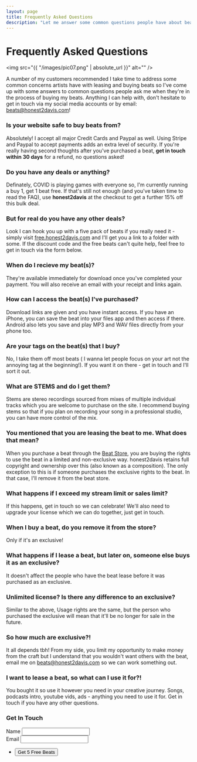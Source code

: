 ```yaml
---
layout: page
title: Frequently Asked Questions
description: "Let me answer some common questions people have about beat leasing"
---
```

# Frequently Asked Questions
<span class="image left"><img src="{{ "/images/pic07.png" | absolute_url }}" alt="" /></span>

A number of my customers recommended I take time to address some common concerns artists have with leasing and buying beats so I've come up with some answers to common questions people ask me when they're in the process of buying my beats. Anything I can help with, don't hesitate to get in touch via my social media accounts or by email: beats@honest2davis.com!

### Is your website safe to buy beats from?
Absolutely! I accept all major Credit Cards and Paypal as well. Using Stripe and Paypal to accept payments adds an extra level of security. If you're really having second thoughts after you've purchased a beat, **get in touch within 30 days** for a refund, no questions asked!

### Do you have any deals or anything?
Definately, COVID is playing games with everyone so, I'm currently running a buy 1, get 1 beat free. If that's still not enough (and you've taken time to read the FAQ), use **honest2davis** at the checkout to get a further 15% off this bulk deal. 

### But for real do you have any other deals?
Look I can hook you up with a five pack of beats if you really need it - simply visit [free.honest2davis.com](http://free.honest2davis.com/) and I'll get you a link to a folder with some. If the discount code and the free beats can't quite help, feel free to get in touch via the form below.

### When do I recieve my beat(s)?
They're available immediately for download once you've completed your payment. You will also receive an email with your receipt and links again.

### How can I access the beat(s) I've purchased?
Download links are given and you have instant access. If you have an iPhone, you can save the beat into your files app and then access if there. Android also lets you save and play MP3 and WAV files directly from your phone too.

### Are your tags on the beat(s) that I buy?
No, I take them off most beats ( I wanna let people focus on your art not the annoying tag at the beginning!). If you want it on there - get in touch and I'll sort it out.

### What are STEMS and do I get them?
Stems are stereo recordings sourced from mixes of multiple individual tracks which you are welcome to purchase on the site. I recommend buying stems so that if you plan on recording your song in a professional studio, you can have more control of the mix.


### You mentioned that you are leasing the beat to me. What does that mean?

When you purchase a beat through the [Beat Store](/beat-store), you are buying the rights to use the beat in a limited and non-exclusive way. honest2davis retains full copyright and ownership over this (also known as a composition). The only exception to this is if someone purchases the exclusive rights to the beat. In that case, I'll remove it from the beat store.


### What happens if I exceed my stream limit or sales limit?
If this happens, get in touch so we can celebrate! We'll also need to upgrade your license which we can do together, just get in touch.

### When I buy a beat, do you remove it from the store?
Only if it's an exclusive!

### What happens if I lease a beat, but later on, someone else buys it as an exclusive?
It doesn't affect the people who have the beat lease before it was purchased as an exclusive.

### Unlimited license? Is there any difference to an exclusive?
Similar to the above, Usage rights are the same, but the person who purchased the exclusive will mean that it'll be no longer for sale in the future.

### So how much are exclusive?!
It all depends tbh! From my side, you limit my opportunity to make money from the craft but I understand that you wouldn't want others with the beat, email me on beats@honest2davis.com so we can work something out.

### I want to lease a beat, so what can I use it for?!
You bought it so use it however you need in your creative journey. Songs, podcasts intro, youtube vids, ads - anything you need to use it for. Get in touch if you have any other questions.

<section>
<h3>Get In Touch</h3>
    <form method="POST" action="https://api.slapform.com/{{site.email}}">
      <div class="field">
        <label for="name">Name</label>
        <input type="text" name="name" id="name" />
      </div>
      <div class="field">
        <label for="email">Email</label>
        <input type="email" name="slap_replyto" id="email" /> <!-- slap_replyto will set the reply-to as the submitter's email! -->
      </div>
      <ul class="actions">
        <li><input type="submit" value="Get 5 Free Beats" /></li>
      </ul>
      <input type="hidden" name="slap_redirect" value="{{site.url}}{{site.slapform_thankyou_page}}" /> <!-- slap_redirect allows you to set a custom redirect/thank you page -->
    </form>
  </section>